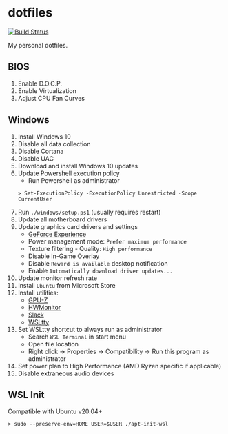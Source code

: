 # dotfiles

[![Build Status](https://travis-ci.org/ecirish/dotfiles.svg?branch=master)](https://travis-ci.org/ecirish/dotfiles)

My personal dotfiles.

## BIOS

1. Enable D.O.C.P.
1. Enable Virtualization
1. Adjust CPU Fan Curves

## Windows

1. Install Windows 10
1. Disable all data collection
1. Disable Cortana
1. Disable UAC
1. Download and install Windows 10 updates
1. Update Powershell execution policy
    * Run Powershell as administrator
    ```
    > Set-ExecutionPolicy -ExecutionPolicy Unrestricted -Scope CurrentUser
    ```
1. Run `./windows/setup.ps1` (usually requires restart)
1. Update all motherboard drivers
1. Update graphics card drivers and settings
    * [GeForce Experience](https://www.nvidia.com/en-us/geforce/geforce-experience/)
    * Power management mode: `Prefer maximum performance`
    * Texture filtering - Quality: `High performance`
    * Disable In-Game Overlay
    * Disable `Reward is available` desktop notification
    * Enable `Automatically download driver updates...`
1. Update monitor refresh rate
1. Install `Ubuntu` from Microsoft Store
1. Install utilities:
    * [GPU-Z](https://www.techpowerup.com/download/techpowerup-gpu-z/)
    * [HWMonitor](https://www.cpuid.com/softwares/hwmonitor.html)
    * [Slack](https://slack.com/downloads/windows)
    * [WSLtty](https://github.com/mintty/wsltty/releases)
1. Set WSLtty shortcut to always run as administrator
    * Search `WSL Terminal` in start menu
    * Open file location
    * Right click -> Properties -> Compatibility -> Run this program as administrator
1. Set power plan to High Performance (AMD Ryzen specific if applicable)
1. Disable extraneous audio devices

## WSL Init
Compatible with Ubuntu v20.04+

```
> sudo --preserve-env=HOME USER=$USER ./apt-init-wsl
```
